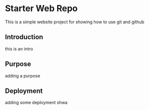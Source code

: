 # Starter Web Repo

This is a simple website project for showing how to use git and github

## Introduction

this is an intro

## Purpose

adding a purpose

## Deployment

adding some deployment shwa
